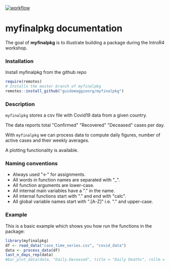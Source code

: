   <!-- badges: start -->
  [![workflow](https://github.com/guidomaggioorg/myfinalpkg/actions/workflows/workflow.yml/badge.svg)](https://github.com/guidomaggioorg/myfinalpkg/actions/workflows/workflow.yml)
  <!-- badges: end -->

# myfinalpkg documentation
  
The goal of **myfinalpkg** is to illustrate building a package during the IntroR4 workshop.

### Installation

Install myfinalpkg from the github repo

```r
require(remotes)
# Installs the master branch of myfinalpkg
remotes::install_github("guidomaggioorg/myfinalpkg")
```

### Description

`myfinalpkg` stores a csv file with Covid19 data from a given country.

The data reports total "Confirmed" "Recovered" "Deceased" cases per day.

With `myfinalpkg` we can process data to compute daily figures, number of active cases and their weekly averages.

A plotting functionality is available.

### Naming conventions

- Always used "<-" for assignments.
- All words in function names are separated with "_".
- All function arguments are lower-case.
- All internal main variables have a "." in the name.
- All internal functions start with "." and end with "calc".
- All global variable names start with ".[A-Z]" i.e. "." and upper-case.

### Example

This is a basic example which shows you how run the functions in the package:

``` r
library(myfinalpkg)
df <- read_data("case_time_series.csv", "covid_data")
data <- process_data(df)
last_n_days_rep(data)
#bar_plot_data(data, "Daily.Deceased", title = "Daily Deaths", rollm = TRUE)
```
